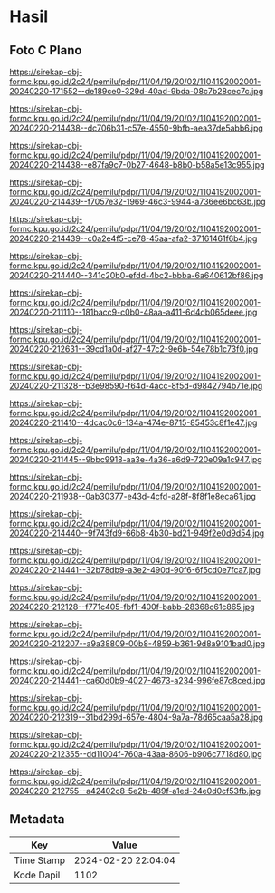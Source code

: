 # Hasil

## Foto C Plano

https://sirekap-obj-formc.kpu.go.id/2c24/pemilu/pdpr/11/04/19/20/02/1104192002001-20240220-171552--de189ce0-329d-40ad-9bda-08c7b28cec7c.jpg

https://sirekap-obj-formc.kpu.go.id/2c24/pemilu/pdpr/11/04/19/20/02/1104192002001-20240220-214438--dc706b31-c57e-4550-9bfb-aea37de5abb6.jpg

https://sirekap-obj-formc.kpu.go.id/2c24/pemilu/pdpr/11/04/19/20/02/1104192002001-20240220-214438--e87fa9c7-0b27-4648-b8b0-b58a5e13c955.jpg

https://sirekap-obj-formc.kpu.go.id/2c24/pemilu/pdpr/11/04/19/20/02/1104192002001-20240220-214439--f7057e32-1969-46c3-9944-a736ee6bc63b.jpg

https://sirekap-obj-formc.kpu.go.id/2c24/pemilu/pdpr/11/04/19/20/02/1104192002001-20240220-214439--c0a2e4f5-ce78-45aa-afa2-37161461f6b4.jpg

https://sirekap-obj-formc.kpu.go.id/2c24/pemilu/pdpr/11/04/19/20/02/1104192002001-20240220-214440--341c20b0-efdd-4bc2-bbba-6a640612bf86.jpg

https://sirekap-obj-formc.kpu.go.id/2c24/pemilu/pdpr/11/04/19/20/02/1104192002001-20240220-211110--181bacc9-c0b0-48aa-a411-6d4db065deee.jpg

https://sirekap-obj-formc.kpu.go.id/2c24/pemilu/pdpr/11/04/19/20/02/1104192002001-20240220-212631--39cd1a0d-af27-47c2-9e6b-54e78b1c73f0.jpg

https://sirekap-obj-formc.kpu.go.id/2c24/pemilu/pdpr/11/04/19/20/02/1104192002001-20240220-211328--b3e98590-f64d-4acc-8f5d-d9842794b71e.jpg

https://sirekap-obj-formc.kpu.go.id/2c24/pemilu/pdpr/11/04/19/20/02/1104192002001-20240220-211410--4dcac0c6-134a-474e-8715-85453c8f1e47.jpg

https://sirekap-obj-formc.kpu.go.id/2c24/pemilu/pdpr/11/04/19/20/02/1104192002001-20240220-211445--9bbc9918-aa3e-4a36-a6d9-720e09a1c947.jpg

https://sirekap-obj-formc.kpu.go.id/2c24/pemilu/pdpr/11/04/19/20/02/1104192002001-20240220-211938--0ab30377-e43d-4cfd-a28f-8f8f1e8eca61.jpg

https://sirekap-obj-formc.kpu.go.id/2c24/pemilu/pdpr/11/04/19/20/02/1104192002001-20240220-214440--9f743fd9-66b8-4b30-bd21-949f2e0d9d54.jpg

https://sirekap-obj-formc.kpu.go.id/2c24/pemilu/pdpr/11/04/19/20/02/1104192002001-20240220-214441--32b78db9-a3e2-490d-90f6-6f5cd0e7fca7.jpg

https://sirekap-obj-formc.kpu.go.id/2c24/pemilu/pdpr/11/04/19/20/02/1104192002001-20240220-212128--f771c405-fbf1-400f-babb-28368c61c865.jpg

https://sirekap-obj-formc.kpu.go.id/2c24/pemilu/pdpr/11/04/19/20/02/1104192002001-20240220-212207--a9a38809-00b8-4859-b361-9d8a9101bad0.jpg

https://sirekap-obj-formc.kpu.go.id/2c24/pemilu/pdpr/11/04/19/20/02/1104192002001-20240220-214441--ca60d0b9-4027-4673-a234-996fe87c8ced.jpg

https://sirekap-obj-formc.kpu.go.id/2c24/pemilu/pdpr/11/04/19/20/02/1104192002001-20240220-212319--31bd299d-657e-4804-9a7a-78d65caa5a28.jpg

https://sirekap-obj-formc.kpu.go.id/2c24/pemilu/pdpr/11/04/19/20/02/1104192002001-20240220-212355--dd11004f-760a-43aa-8606-b906c7718d80.jpg

https://sirekap-obj-formc.kpu.go.id/2c24/pemilu/pdpr/11/04/19/20/02/1104192002001-20240220-212755--a42402c8-5e2b-489f-a1ed-24e0d0cf53fb.jpg


## Metadata

| Key        | Value               |
| ---------- | ------------------- |
| Time Stamp | 2024-02-20 22:04:04 |
| Kode Dapil | 1102                |



